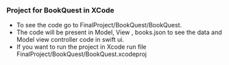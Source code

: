 ### Project for BookQuest in XCode
* To see the code go to FinalProject/BookQuest/BookQuest.
* The code will be present in Model, View , books.json to see the data and Model view controller code in swift ui.
* If you want to run the project in Xcode run file FinalProject/BookQuest/BookQuest.xcodeproj
